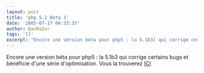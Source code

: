 ```yaml
---
layout: post
title: 'php 5.1 Beta 3'
date: '2005-07-17 04:33:33'
author: DanRaZor
tags: '[]'
excerpt: "Encore une version béta pour php5 : la 5.1b3) qui corrige certains bugs et bénéficie d'une série d'optimisation.     \nVous la trouverez [ICI](http://www.php.net/downloads.php#v5.1)"
---
```


Encore une version béta pour php5 : la 5.1b3 qui corrige certains bugs et bénéficie d'une série d'optimisation.
Vous la trouverez [ICI](http://www.php.net/downloads.php#v5.1)
